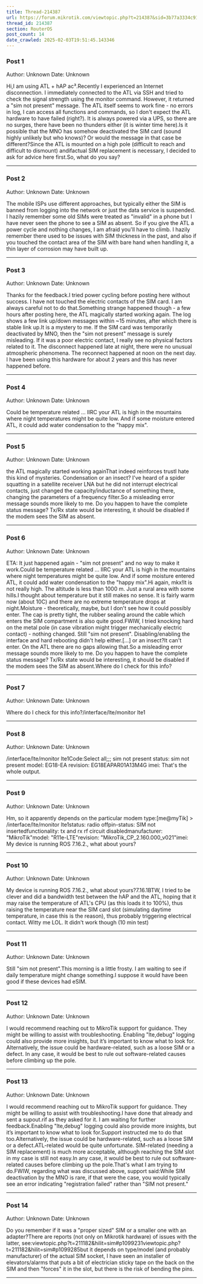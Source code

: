 ```yaml
---
title: Thread-214387
url: https://forum.mikrotik.com/viewtopic.php?t=214387&sid=3b77a3334c914448dbbc02bfdff4c3aa
thread_id: 214387
section: RouterOS
post_count: 14
date_crawled: 2025-02-03T19:51:45.143346
---
```


### Post 1
Author: Unknown
Date: Unknown

Hi,I am using ATL + hAP ac³.Recently I experienced an Internet disconnection. I immediately connected to the ATL via SSH and tried to check the signal strength using the monitor command. However, it returned a "sim not present" message. The ATL itself seems to work fine - no errors in log, I can access all functions and commands, so I don't expect the ATL hardware to have failed (right?). It is always powered via a UPS, so there are no surges, there have been no thunders either (it is winter time here).Is it possible that the MNO has somehow deactivated the SIM card (sound highly unlikely but who knows)? Or would the message in that case be different?Since the ATL is mounted on a high pole (difficult to reach and difficult to dismount) andifactual SIM replacement is necessary, I decided to ask for advice here first.So, what do you say?

---
### Post 2
Author: Unknown
Date: Unknown

The mobile ISPs use different approaches, but typically either the SIM is banned from logging into the network or just the data service is suspended. I hazily remember some old SIMs were treated as "invalid" in a phone but I have never seen the phone to see a SIM as absent. So if you give the ATL a power cycle and nothing changes, I am afraid you'll have to climb. I hazily remember there used to be issues with SIM thickness in the past, and also if you touched the contact area of the SIM with bare hand when handling it, a thin layer of corrosion may have built up.

---
### Post 3
Author: Unknown
Date: Unknown

Thanks for the feedback.I tried power cycling before posting here without success. I have not touched the electric contacts of the SIM card. I am always careful not to do that.Something strange happened though - a few hours after posting here, the ATL magically started working again. The log shows a few link up/down messages within ~15 minutes, after which there is stable link up.It is a mystery to me. If the SIM card was temporarily deactivated by MNO, then the "sim not present" message is surely misleading. If it was a poor electric contact, I really see no physical factors related to it. The disconnect happened late at night, there were no unusual atmospheric phenomena. The reconnect happened at noon on the next day. I have been using this hardware for about 2 years and this has never happened before.

---
### Post 4
Author: Unknown
Date: Unknown

Could be temperature related ... IIRC your ATL is high in the mountains where night temperatures might be quite low. And if some moisture entered ATL, it could add water condensation to the "happy mix".

---
### Post 5
Author: Unknown
Date: Unknown

the ATL magically started working againThat indeed reinforces trustI hate this kind of mysteries. Condensation or an insect? I've heard of a spider squatting in a satellite receiver LNA but he did not interrupt electrical contacts, just changed the capacity/inductance of something there, changing the parameters of a frequency filter.So a misleading error message sounds more likely to me. Do you happen to have the complete status message? Tx/Rx state would be interesting, it should be disabled if the modem sees the SIM as absent.

---
### Post 6
Author: Unknown
Date: Unknown

ETA: It just happened again - "sim not present" and no way to make it work.Could be temperature related ... IIRC your ATL is high in the mountains where night temperatures might be quite low. And if some moisture entered ATL, it could add water condensation to the "happy mix".Hi again, mkx!It is not really high. The altitude is less than 1000 m. Just a rural area with some hills.I thought about temperature but it still makes no sense. It is fairly warm now (about 10C) and there are no extreme temperature drops at night.Moisture - theoretically, maybe, but I don't see how it could possibly enter. The cap is pretty tight, the rubber sealing around the cable which enters the SIM compartment is also quite good.FWIW, I tried knocking hard on the metal pole (in case vibration might trigger mechanically electric contact) - nothing changed. Still "sim not present". Disabling/enabling the interface and hard rebooting didn't help either.[...] or an insect?It can't enter. On the ATL there are no gaps allowing that.So a misleading error message sounds more likely to me. Do you happen to have the complete status message? Tx/Rx state would be interesting, it should be disabled if the modem sees the SIM as absent.Where do I check for this info?

---
### Post 7
Author: Unknown
Date: Unknown

Where do I check for this info?/interface/lte/monitor lte1

---
### Post 8
Author: Unknown
Date: Unknown

/interface/lte/monitor lte1Code:Select all;;; sim not present
    status: sim not present
     model: EG18-EA
  revision: EG18EAPAR01A13M4G
      imei: <hidden for privacy reasons>That's the whole output.

---
### Post 9
Author: Unknown
Date: Unknown

Hm, so it apparently depends on the particular modem type:[me@myTik] > /interface/lte/monitor lte1status: radio offpin-status: SIM not insertedfunctionality: tx and rx rf circuit disabledmanufacturer: "MikroTik"model: "R11e-LTE"revision: "MikroTik_CP_2.160.000_v021"imei: <hidden for privacy reasons>My device is running ROS 7.16.2., what about yours?

---
### Post 10
Author: Unknown
Date: Unknown

My device is running ROS 7.16.2., what about yours?7.16.1BTW, I tried to be clever and did a bandwidth test between the hAP and the ATL, hoping that it may raise the temperature of ATL's CPU (as this loads it to 100%), thus raising the temperature near the SIM card slot (simulating daytime temperature, in case this is the reason), thus probably triggering electrical contact. Witty me LOL. It didn't work though (10 min test)

---
### Post 11
Author: Unknown
Date: Unknown

Still "sim not present".This morning is a little frosty. I am waiting to see if daily temperature might change something.I suppose it would have been good if these devices had eSIM.

---
### Post 12
Author: Unknown
Date: Unknown

I would recommend reaching out to MikroTik support for guidance. They might be willing to assist with troubleshooting. Enabling "lte,debug" logging could also provide more insights, but it’s important to know what to look for. Alternatively, the issue could be hardware-related, such as a loose SIM or a defect. In any case, it would be best to rule out software-related causes before climbing up the pole.

---
### Post 13
Author: Unknown
Date: Unknown

I would recommend reaching out to MikroTik support for guidance. They might be willing to assist with troubleshooting.I have done that already and sent a supout.rif as they asked for it. I am waiting for further feedback.Enabling "lte,debug" logging could also provide more insights, but it’s important to know what to look for.Support instructed me to do that too.Alternatively, the issue could be hardware-related, such as a loose SIM or a defect.ATL-related would be quite unfortunate. SIM-related (needing a SIM replacement) is much more acceptable, although reaching the SIM slot in my case is still not easy.In any case, it would be best to rule out software-related causes before climbing up the pole.That's what I am trying to do.FWIW, regarding what was discussed above, support said:While SIM deactivation by the MNO is rare, if that were the case, you would typically see an error indicating "registration failed" rather than "SIM not present."

---
### Post 14
Author: Unknown
Date: Unknown

Do you remember if it was a "proper sized" SIM or a smaller one with an adapter?There are reports (not only on Mikrotik hardware) of issues with the latter, see:viewtopic.php?t=211182&hilit=sim#p1099231viewtopic.php?t=211182&hilit=sim#p1099285but it depends on type/model (and probably manufacturer) of the actual SIM socket, I have seen an installer of elevators/alarms that puts a bit of electrician sticky tape on the back on the SIM and then "forces" it in the slot, but there is the risk of bending the pins.

---

